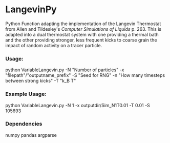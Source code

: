# LangevinPy

Python Function adapting the implementation of the Langevin Thermostat from Allen and Tildesley's _Computer Simulations of Liquids_ p. 263. This is adapted into a dual thermostat system with one providing a thermal bath and the other providing stronger, less frequent kicks to coarse grain the impact of random activity on a tracer particle. 

### Usage:
python VariableLangevin.py -N "Number of particles" -x "filepath"/"outputname_prefix" -S "Seed for RNG" -n "How many timesteps between strong kicks" -T "k_B T"
### Example Usage:
python VariableLangevin.py -N 1 -x outputdir/Sim_N1T0.01 -T 0.01 -S 105693 <br />

### Dependencies
numpy
pandas
argparse
